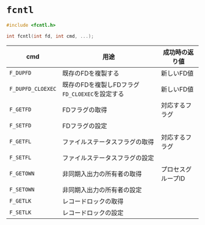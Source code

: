 # `fcntl`

```c
#include <fcntl.h>

int fcntl(int fd, int cmd, ...);
```

| cmd               | 用途                                           | 成功時の返り値     |
| -                 | -                                              | -                  |
| `F_DUPFD`         | 既存のFDを複製する                             | 新しいFD値         |
| `F_DUPFD_CLOEXEC` | 既存のFDを複製しFDフラグ`FD_CLOEXEC`を設定する | 新しいFD値         |
| `F_GETFD`         | FDフラグの取得                                 | 対応するフラグ     |
| `F_SETFD`         | FDフラグの設定                                 |                    |
| `F_GETFL`         | ファイルステータスフラグの取得                 | 対応するフラグ     |
| `F_SETFL`         | ファイルステータスフラグの設定                 |                    |
| `F_GETOWN`        | 非同期入出力の所有者の取得                     | プロセスグループID |
| `F_SETOWN`        | 非同期入出力の所有者の設定                     |                    |
| `F_GETLK`         | レコードロックの取得                           |                    |
| `F_SETLK`         | レコードロックの設定                           |                    |
